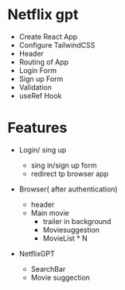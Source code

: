 # Netflix gpt

- Create React App
- Configure TailwindCSS
- Header
- Routing of App
- Login Form
- Sign up Form
- Validation
- useRef Hook

# Features
- Login/ sing up
    - sing in/sign up form
    - redirect tp browser app
- Browser( after authentication)
    - header
    - Main movie
        - trailer in background
        - Moviesuggestion
        - MovieList * N 

- NetflixGPT
    - SearchBar
    - Movie suggection
